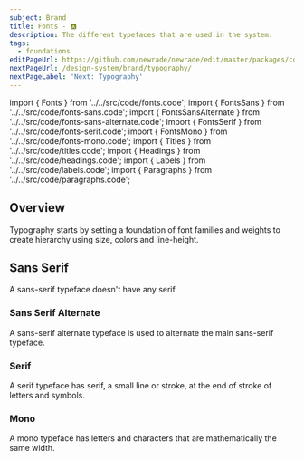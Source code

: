 ```yaml
---
subject: Brand
title: Fonts - 🅰
description: The different typefaces that are used in the system.
tags:
  - foundations
editPageUrl: https://github.com/newrade/newrade/edit/master/packages/core-design-system-docs/docs/brand/en.fonts.md
nextPageUrl: /design-system/brand/typography/
nextPageLabel: 'Next: Typography'
---
```


<!-- CODE IMPORTS -->

<!-- prettier-ignore -->
import { Fonts } from '../../src/code/fonts.code';
import { FontsSans } from '../../src/code/fonts-sans.code';
import { FontsSansAlternate } from '../../src/code/fonts-sans-alternate.code';
import { FontsSerif } from '../../src/code/fonts-serif.code';
import { FontsMono } from '../../src/code/fonts-mono.code';
import { Titles } from '../../src/code/titles.code';
import { Headings } from '../../src/code/headings.code';
import { Labels } from '../../src/code/labels.code';
import { Paragraphs } from '../../src/code/paragraphs.code';

<!-- END CODE IMPORTS -->

<DocHeader props={props}/>

## Overview

Typography starts by setting a foundation of font families and weights to create
hierarchy using size, colors and line-height.

## Sans Serif

A sans-serif typeface doesn't have any serif.

<!-- prettier-ignore -->
<ThemeWrapper>
  <FontsSans/>
</ThemeWrapper>

### Sans Serif Alternate

A sans-serif alternate typeface is used to alternate the main sans-serif
typeface.

<!-- prettier-ignore -->
<ThemeWrapper>
<FontsSansAlternate/>
</ThemeWrapper>

### Serif

A serif typeface has serif, a small line or stroke, at the end of stroke of
letters and symbols.

<!-- prettier-ignore -->
<ThemeWrapper>
  <FontsSerif/>
</ThemeWrapper>

### Mono

A mono typeface has letters and characters that are mathematically the same
width.

<ThemeWrapper> <FontsMono/> </ThemeWrapper>
